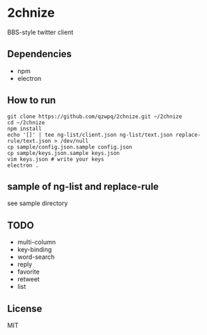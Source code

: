 # 2chnize

BBS-style twitter client

## Dependencies

* npm
* electron

## How to run

```shell
git clone https://github.com/qzwpq/2chnize.git ~/2chnize
cd ~/2chnize
npm install
echo '[]' | tee ng-list/client.json ng-list/text.json replace-rule/text.json > /dev/null
cp sample/config.json.sample config.json
cp sample/keys.json.sample keys.json
vim keys.json # write your keys
electron .
```

## sample of ng-list and replace-rule

see sample directory

## TODO

* multi-column
* key-binding
* word-search
* reply
* favorite
* retweet
* list

## License

MIT
